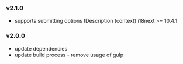 ### v2.1.0
- supports submitting options tDescription (context) i18next >= 10.4.1

### v2.0.0
- update dependencies
- update build process - remove usage of gulp
